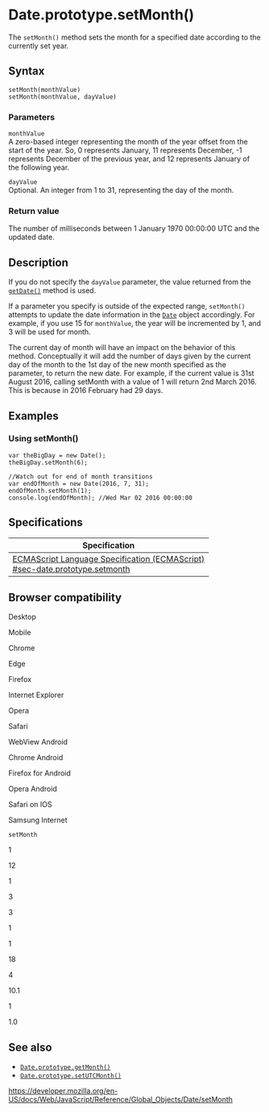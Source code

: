 Date.prototype.setMonth()
=========================

The `setMonth()` method sets the month for a specified date according to the currently set year.

Syntax
------

    setMonth(monthValue)
    setMonth(monthValue, dayValue)

### Parameters

`monthValue`  
A zero-based integer representing the month of the year offset from the start of the year. So, 0 represents January, 11 represents December, -1 represents December of the previous year, and 12 represents January of the following year.

`dayValue`  
Optional. An integer from 1 to 31, representing the day of the month.

### Return value

The number of milliseconds between 1 January 1970 00:00:00 UTC and the updated date.

Description
-----------

If you do not specify the `dayValue` parameter, the value returned from the [`getDate()`](getdate) method is used.

If a parameter you specify is outside of the expected range, `setMonth()` attempts to update the date information in the [`Date`](../date) object accordingly. For example, if you use 15 for `monthValue`, the year will be incremented by 1, and 3 will be used for month.

The current day of month will have an impact on the behavior of this method. Conceptually it will add the number of days given by the current day of the month to the 1st day of the new month specified as the parameter, to return the new date. For example, if the current value is 31st August 2016, calling setMonth with a value of 1 will return 2nd March 2016. This is because in 2016 February had 29 days.

Examples
--------

### Using setMonth()

    var theBigDay = new Date();
    theBigDay.setMonth(6);

    //Watch out for end of month transitions
    var endOfMonth = new Date(2016, 7, 31);
    endOfMonth.setMonth(1);
    console.log(endOfMonth); //Wed Mar 02 2016 00:00:00

Specifications
--------------

<table><thead><tr class="header"><th>Specification</th></tr></thead><tbody><tr class="odd"><td><a href="https://tc39.es/ecma262/#sec-date.prototype.setmonth">ECMAScript Language Specification (ECMAScript)<br />
<span class="small">#sec-date.prototype.setmonth</span></a></td></tr></tbody></table>

Browser compatibility
---------------------

Desktop

Mobile

Chrome

Edge

Firefox

Internet Explorer

Opera

Safari

WebView Android

Chrome Android

Firefox for Android

Opera Android

Safari on IOS

Samsung Internet

`setMonth`

1

12

1

3

3

1

1

18

4

10.1

1

1.0

See also
--------

-   [`Date.prototype.getMonth()`](getmonth)
-   [`Date.prototype.setUTCMonth()`](setutcmonth)

<a href="https://developer.mozilla.org/en-US/docs/Web/JavaScript/Reference/Global_Objects/Date/setMonth" class="_attribution-link">https://developer.mozilla.org/en-US/docs/Web/JavaScript/Reference/Global_Objects/Date/setMonth</a>
